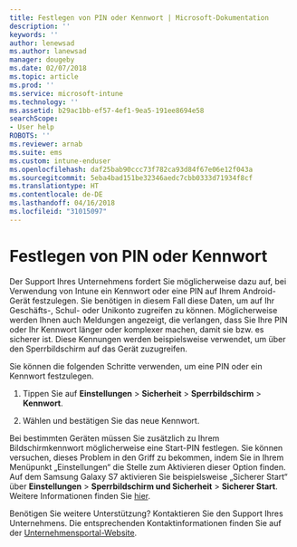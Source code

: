 ```yaml
---
title: Festlegen von PIN oder Kennwort | Microsoft-Dokumentation
description: ''
keywords: ''
author: lenewsad
ms.author: lanewsad
manager: dougeby
ms.date: 02/07/2018
ms.topic: article
ms.prod: ''
ms.service: microsoft-intune
ms.technology: ''
ms.assetid: b29ac1bb-ef57-4ef1-9ea5-191ee8694e58
searchScope:
- User help
ROBOTS: ''
ms.reviewer: arnab
ms.suite: ems
ms.custom: intune-enduser
ms.openlocfilehash: daf25bab90ccc73f782ca93d84f67e06e12f043a
ms.sourcegitcommit: 5eba4bad151be32346aedc7cbb0333d71934f8cf
ms.translationtype: HT
ms.contentlocale: de-DE
ms.lasthandoff: 04/16/2018
ms.locfileid: "31015097"
---
```

# <a name="set-your-pin-or-password"></a>Festlegen von PIN oder Kennwort

Der Support Ihres Unternehmens fordert Sie möglicherweise dazu auf, bei Verwendung von Intune ein Kennwort oder eine PIN auf Ihrem Android-Gerät festzulegen. Sie benötigen in diesem Fall diese Daten, um auf Ihr Geschäfts-, Schul- oder Unikonto zugreifen zu können. Möglicherweise werden Ihnen auch Meldungen angezeigt, die verlangen, dass Sie Ihre PIN oder Ihr Kennwort länger oder komplexer machen, damit sie bzw. es sicherer ist. Diese Kennungen werden beispielsweise verwendet, um über den Sperrbildschirm auf das Gerät zuzugreifen.

Sie können die folgenden Schritte verwenden, um eine PIN oder ein Kennwort festzulegen.

1.  Tippen Sie auf **Einstellungen** > **Sicherheit** > **Sperrbildschirm** > **Kennwort**.

2.  Wählen und bestätigen Sie das neue Kennwort.

Bei bestimmten Geräten müssen Sie zusätzlich zu Ihrem Bildschirmkennwort möglicherweise eine Start-PIN festlegen. Sie können versuchen, dieses Problem in den Griff zu bekommen, indem Sie in Ihrem Menüpunkt „Einstellungen“ die Stelle zum Aktivieren dieser Option finden. Auf dem Samsung Galaxy S7 aktivieren Sie beispielsweise „Sicherer Start“ über **Einstellungen** > **Sperrbildschirm und Sicherheit** > **Sicherer Start**. Weitere Informationen finden Sie [hier](/intune-user-help/your-device-appears-encrypted-but-cp-says-otherwise-android). 

Benötigen Sie weitere Unterstützung? Kontaktieren Sie den Support Ihres Unternehmens. Die entsprechenden Kontaktinformationen finden Sie auf der [Unternehmensportal-Website](https://portal.manage.microsoft.com#HelpDeskDialog).
